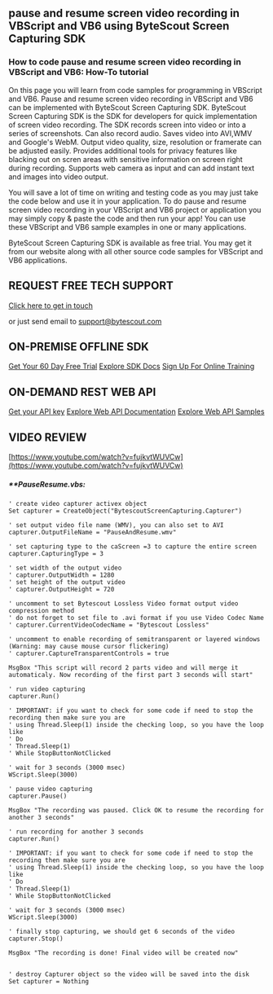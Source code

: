 ## pause and resume screen video recording in VBScript and VB6 using ByteScout Screen Capturing SDK

### How to code pause and resume screen video recording in VBScript and VB6: How-To tutorial

On this page you will learn from code samples for programming in VBScript and VB6. Pause and resume screen video recording in VBScript and VB6 can be implemented with ByteScout Screen Capturing SDK. ByteScout Screen Capturing SDK is the SDK for developers for quick implementation of screen video recording. The SDK records screen into video or into a series of screenshots. Can also record audio. Saves video into AVI,WMV and Google's WebM. Output video quality, size, resolution or framerate can be adjusted easily. Provides additional tools for privacy features like blacking out on scren areas with sensitive information on screen right during recording. Supports web camera as input and can add instant text and images into video output.

You will save a lot of time on writing and testing code as you may just take the code below and use it in your application. To do pause and resume screen video recording in your VBScript and VB6 project or application you may simply copy & paste the code and then run your app! You can use these VBScript and VB6 sample examples in one or many applications.

ByteScout Screen Capturing SDK is available as free trial. You may get it from our website along with all other source code samples for VBScript and VB6 applications.

## REQUEST FREE TECH SUPPORT

[Click here to get in touch](https://bytescout.zendesk.com/hc/en-us/requests/new?subject=ByteScout%20Screen%20Capturing%20SDK%20Question)

or just send email to [support@bytescout.com](mailto:support@bytescout.com?subject=ByteScout%20Screen%20Capturing%20SDK%20Question) 

## ON-PREMISE OFFLINE SDK 

[Get Your 60 Day Free Trial](https://bytescout.com/download/web-installer?utm_source=github-readme)
[Explore SDK Docs](https://bytescout.com/documentation/index.html?utm_source=github-readme)
[Sign Up For Online Training](https://academy.bytescout.com/)


## ON-DEMAND REST WEB API

[Get your API key](https://pdf.co/documentation/api?utm_source=github-readme)
[Explore Web API Documentation](https://pdf.co/documentation/api?utm_source=github-readme)
[Explore Web API Samples](https://github.com/bytescout/ByteScout-SDK-SourceCode/tree/master/PDF.co%20Web%20API)

## VIDEO REVIEW

[https://www.youtube.com/watch?v=fujkvtWUVCw](https://www.youtube.com/watch?v=fujkvtWUVCw)




<!-- code block begin -->

##### ****PauseResume.vbs:**
    
```
' create video capturer activex object
Set capturer = CreateObject("BytescoutScreenCapturing.Capturer")

' set output video file name (WMV), you can also set to AVI 
capturer.OutputFileName = "PauseAndResume.wmv" 

' set capturing type to the caScreen =3 to capture the entire screen
capturer.CapturingType = 3

' set width of the output video
' capturer.OutputWidth = 1280
' set height of the output video
' capturer.OutputHeight = 720

' uncomment to set Bytescout Lossless Video format output video compression method
' do not forget to set file to .avi format if you use Video Codec Name
' capturer.CurrentVideoCodecName = "Bytescout Lossless"

' uncomment to enable recording of semitransparent or layered windows (Warning: may cause mouse cursor flickering)
' capturer.CaptureTransparentControls = true

MsgBox "This script will record 2 parts video and will merge it automaticaly. Now recording of the first part 3 seconds will start"

' run video capturing 
capturer.Run()

' IMPORTANT: if you want to check for some code if need to stop the recording then make sure you are 
' using Thread.Sleep(1) inside the checking loop, so you have the loop like
' Do 
' Thread.Sleep(1) 
' While StopButtonNotClicked

' wait for 3 seconds (3000 msec)
WScript.Sleep(3000)

' pause video capturing 
capturer.Pause()

MsgBox "The recording was paused. Click OK to resume the recording for another 3 seconds"

' run recording for another 3 seconds
capturer.Run()

' IMPORTANT: if you want to check for some code if need to stop the recording then make sure you are 
' using Thread.Sleep(1) inside the checking loop, so you have the loop like
' Do 
' Thread.Sleep(1) 
' While StopButtonNotClicked

' wait for 3 seconds (3000 msec)
WScript.Sleep(3000)

' finally stop capturing, we should get 6 seconds of the video
capturer.Stop()

MsgBox "The recording is done! Final video will be created now"


' destroy Capturer object so the video will be saved into the disk
Set capturer = Nothing

```

<!-- code block end -->